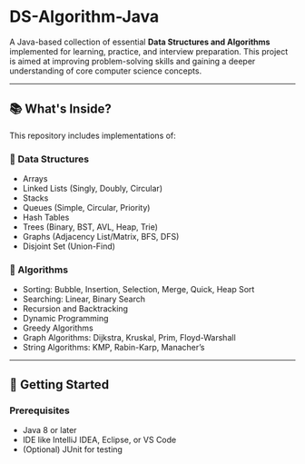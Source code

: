 # DS-Algorithm-Java

A Java-based collection of essential **Data Structures and Algorithms** implemented for learning, practice, and interview preparation. This project is aimed at improving problem-solving skills and gaining a deeper understanding of core computer science concepts.

---

## 📚 What's Inside?

This repository includes implementations of:

### 🔹 Data Structures
- Arrays
- Linked Lists (Singly, Doubly, Circular)
- Stacks
- Queues (Simple, Circular, Priority)
- Hash Tables
- Trees (Binary, BST, AVL, Heap, Trie)
- Graphs (Adjacency List/Matrix, BFS, DFS)
- Disjoint Set (Union-Find)

### 🔹 Algorithms
- Sorting: Bubble, Insertion, Selection, Merge, Quick, Heap Sort
- Searching: Linear, Binary Search
- Recursion and Backtracking
- Dynamic Programming
- Greedy Algorithms
- Graph Algorithms: Dijkstra, Kruskal, Prim, Floyd-Warshall
- String Algorithms: KMP, Rabin-Karp, Manacher’s

---

## 🚀 Getting Started

### Prerequisites
- Java 8 or later
- IDE like IntelliJ IDEA, Eclipse, or VS Code
- (Optional) JUnit for testing
